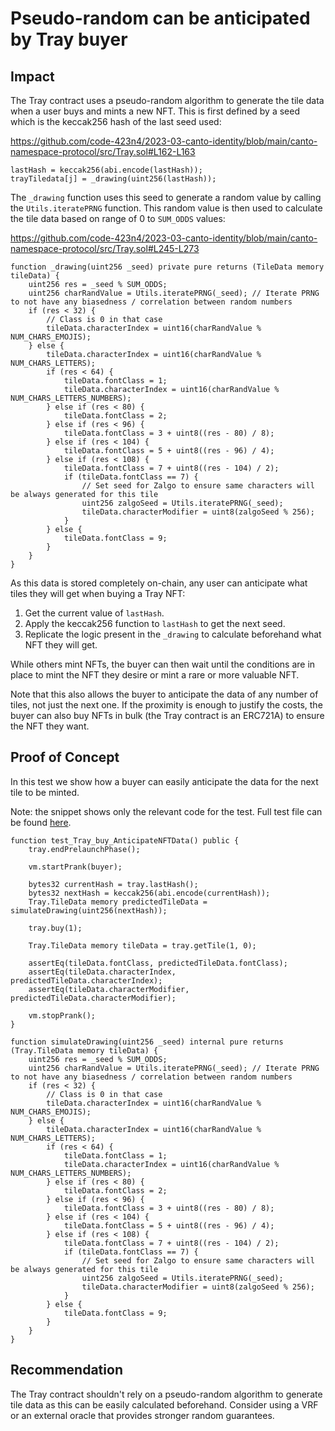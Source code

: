 # Pseudo-random can be anticipated by Tray buyer 

## Impact

The Tray contract uses a pseudo-random algorithm to generate the tile data when a user buys and mints a new NFT. This is first defined by a seed which is the keccak256 hash of the last seed used:

https://github.com/code-423n4/2023-03-canto-identity/blob/main/canto-namespace-protocol/src/Tray.sol#L162-L163

```solidity
lastHash = keccak256(abi.encode(lastHash));
trayTiledata[j] = _drawing(uint256(lastHash));
```

The `_drawing` function uses this seed to generate a random value by calling the `Utils.iteratePRNG` function. This random value is then used to calculate the tile data based on range of 0 to `SUM_ODDS` values:

https://github.com/code-423n4/2023-03-canto-identity/blob/main/canto-namespace-protocol/src/Tray.sol#L245-L273

```solidity
function _drawing(uint256 _seed) private pure returns (TileData memory tileData) {
    uint256 res = _seed % SUM_ODDS;
    uint256 charRandValue = Utils.iteratePRNG(_seed); // Iterate PRNG to not have any biasedness / correlation between random numbers
    if (res < 32) {
        // Class is 0 in that case
        tileData.characterIndex = uint16(charRandValue % NUM_CHARS_EMOJIS);
    } else {
        tileData.characterIndex = uint16(charRandValue % NUM_CHARS_LETTERS);
        if (res < 64) {
            tileData.fontClass = 1;
            tileData.characterIndex = uint16(charRandValue % NUM_CHARS_LETTERS_NUMBERS);
        } else if (res < 80) {
            tileData.fontClass = 2;
        } else if (res < 96) {
            tileData.fontClass = 3 + uint8((res - 80) / 8);
        } else if (res < 104) {
            tileData.fontClass = 5 + uint8((res - 96) / 4);
        } else if (res < 108) {
            tileData.fontClass = 7 + uint8((res - 104) / 2);
            if (tileData.fontClass == 7) {
                // Set seed for Zalgo to ensure same characters will be always generated for this tile
                uint256 zalgoSeed = Utils.iteratePRNG(_seed);
                tileData.characterModifier = uint8(zalgoSeed % 256);
            }
        } else {
            tileData.fontClass = 9;
        }
    }
}
```

As this data is stored completely on-chain, any user can anticipate what tiles they will get when buying a Tray NFT:

1. Get the current value of `lastHash`.
2. Apply the keccak256 function to `lastHash` to get the next seed.
3. Replicate the logic present in the `_drawing` to calculate beforehand what NFT they will get.

While others mint NFTs, the buyer can then wait until the conditions are in place to mint the NFT they desire or mint a rare or more valuable NFT.

Note that this also allows the buyer to anticipate the data of any number of tiles, not just the next one. If the proximity is enough to justify the costs, the buyer can also buy NFTs in bulk (the Tray contract is an ERC721A) to ensure the NFT they want.

## Proof of Concept

In this test we show how a buyer can easily anticipate the data for the next tile to be minted.

Note: the snippet shows only the relevant code for the test. Full test file can be found [here](https://gist.github.com/romeroadrian/c21a46f5d6d269643313143131e96ee2).

```solidity
function test_Tray_buy_AnticipateNFTData() public {
    tray.endPrelaunchPhase();

    vm.startPrank(buyer);

    bytes32 currentHash = tray.lastHash();
    bytes32 nextHash = keccak256(abi.encode(currentHash));
    Tray.TileData memory predictedTileData = simulateDrawing(uint256(nextHash));

    tray.buy(1);

    Tray.TileData memory tileData = tray.getTile(1, 0);

    assertEq(tileData.fontClass, predictedTileData.fontClass);
    assertEq(tileData.characterIndex, predictedTileData.characterIndex);
    assertEq(tileData.characterModifier, predictedTileData.characterModifier);

    vm.stopPrank();
}

function simulateDrawing(uint256 _seed) internal pure returns (Tray.TileData memory tileData) {
    uint256 res = _seed % SUM_ODDS;
    uint256 charRandValue = Utils.iteratePRNG(_seed); // Iterate PRNG to not have any biasedness / correlation between random numbers
    if (res < 32) {
        // Class is 0 in that case
        tileData.characterIndex = uint16(charRandValue % NUM_CHARS_EMOJIS);
    } else {
        tileData.characterIndex = uint16(charRandValue % NUM_CHARS_LETTERS);
        if (res < 64) {
            tileData.fontClass = 1;
            tileData.characterIndex = uint16(charRandValue % NUM_CHARS_LETTERS_NUMBERS);
        } else if (res < 80) {
            tileData.fontClass = 2;
        } else if (res < 96) {
            tileData.fontClass = 3 + uint8((res - 80) / 8);
        } else if (res < 104) {
            tileData.fontClass = 5 + uint8((res - 96) / 4);
        } else if (res < 108) {
            tileData.fontClass = 7 + uint8((res - 104) / 2);
            if (tileData.fontClass == 7) {
                // Set seed for Zalgo to ensure same characters will be always generated for this tile
                uint256 zalgoSeed = Utils.iteratePRNG(_seed);
                tileData.characterModifier = uint8(zalgoSeed % 256);
            }
        } else {
            tileData.fontClass = 9;
        }
    }
}
```

## Recommendation

The Tray contract shouldn't rely on a pseudo-random algorithm to generate tile data as this can be easily calculated beforehand. Consider using a VRF or an external oracle that provides stronger random guarantees.
